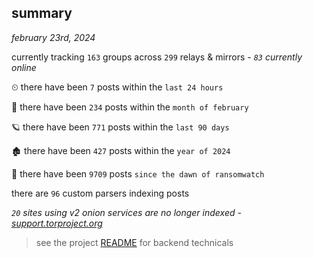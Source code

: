 
## summary
_february 23rd, 2024_

currently tracking `163` groups across `299` relays & mirrors - _`83` currently online_

⏲ there have been `7` posts within the `last 24 hours`

🦈 there have been `234` posts within the `month of february`

🪐 there have been `771` posts within the `last 90 days`

🏚 there have been `427` posts within the `year of 2024`

🦕 there have been `9709` posts `since the dawn of ransomwatch`

there are `96` custom parsers indexing posts

_`20` sites using v2 onion services are no longer indexed - [support.torproject.org](https://support.torproject.org/onionservices/v2-deprecation/)_

> see the project [README](https://github.com/joshhighet/ransomwatch#ransomwatch--) for backend technicals
